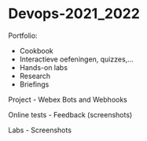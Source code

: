 # Devops-2021_2022
Portfolio:
- Cookbook
- Interactieve oefeningen, quizzes,...
- Hands-on labs
- Research
- Briefings

Project - Webex Bots and Webhooks

Online tests - Feedback (screenshots)

Labs - Screenshots
